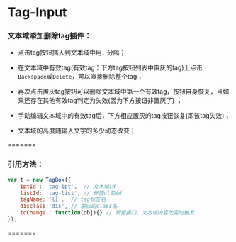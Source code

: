 # Tag-Input

### 文本域添加删除tag插件：

* 点击tag按钮插入到文本域中用`，`分隔；

* 在文本域中有效tag(有效tag：下方tag按钮列表中置灰的tag)上点击`Backspace`或`Delete`，可以直接删除整个tag；

* 再次点击置灰tag按钮可以删除文本域中第一个有效tag，按钮自身恢复，且如果还存在其他有效tag判定为失效(因为下方按钮非置灰了)
；
* 手动编辑文本域中的有效tag后，下方相应置灰的tag按钮恢复(即该tag失效)；

* 文本域的高度随输入文字的多少动态改变；

=======
### 引用方法：
```js
var t = new TagBox({ 
	iptId : 'tag-ipt',  // 文本域id
	listId: 'tag-list', // 标签ul的id
	tagName: 'li',	// tag标签名
	disclass:'dis', // 置灰的class名
	toChange : function(obj){} // 预留接口，文本域内容改变时触发
});
```
=======


